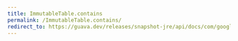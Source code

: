 ```yaml
---
title: ImmutableTable.contains
permalink: /ImmutableTable.contains/
redirect_to: https://guava.dev/releases/snapshot-jre/api/docs/com/google/common/collect/ImmutableTable.html#contains-java.lang.Object-java.lang.Object-
---
```

